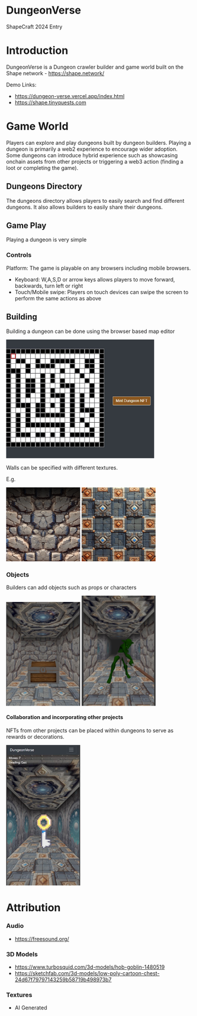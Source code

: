 # DungeonVerse

ShapeCraft 2024 Entry

# Introduction

DungeonVerse is a Dungeon crawler builder and game world built on the Shape network - https://shape.network/

Demo Links:

- https://dungeon-verse.vercel.app/index.html
- https://shape.tinyquests.com

# Game World

Players can explore and play dungeons built by dungeon builders.
Playing a dungeon is primarily a web2 experience to encourage wider adoption.
Some dungeons can introduce hybrid experience such as showcasing onchain assets from other projects or triggering a web3 action (finding a loot or completing the game).

## Dungeons Directory

The dungeons directory allows players to easily search and find different dungeons.
It also allows builders to easily share their dungeons.

## Game Play

Playing a dungeon is very simple

### Controls

Platform: The game is playable on any browsers including mobile browsers.

- Keyboard: W,A,S,D or arrow keys allows players to move forward, backwards, turn left or right
- Touch/Mobile swipe: Players on touch devices can swipe the screen to perform the same actions as above

## Building

Building a dungeon can be done using the browser based map editor

<img src="submission/screenshot/editor.jpg" alt="Treasure Chest" width="400"/>

Walls can be specified with different textures.

E.g.

<img src="app/public/assets/img/rockwall.png" alt="Rock Wall" width="200"/>
<img src="app/public/assets/img/wall3.png" alt="Rock Wall" width="200"/>

### Objects

Builders can add objects such as props or characters

<img src="submission/screenshot/chest.jpg" alt="Treasure Chest" width="200"/>
<img src="submission/screenshot/enemy.jpg" alt="Treasure Chest" width="200"/>

#### Collaboration and incorporating other projects

NFTs from other projects can be placed within dungeons to serve as rewards or decorations.

<img src="submission/screenshot/collab.jpg" alt="Treasure Chest" width="200"/>

# Attribution

### Audio

- https://freesound.org/

### 3D Models

- https://www.turbosquid.com/3d-models/hob-goblin-1480519
- https://sketchfab.com/3d-models/low-poly-cartoon-chest-24d67f79797143259b58719b498973b7

### Textures

- AI Generated
